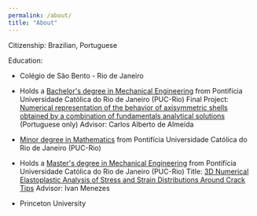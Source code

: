 ```yaml
---
permalink: /about/
title: "About"
---
```


Citizenship: Brazilian, Portuguese

Education:
- Colégio de São Bento - Rio de Janeiro

-  Holds a [Bachelor's degree in Mechanical Engineering](https://mateusbneiva.github.io/files/diploma/Diploma_bacharel_EngenhariaMecânica.pdf) from Pontifícia Universidade Católica do Rio de Janeiro (PUC-Rio)
  Final Project: [Numerical representation of the behavior of axisymmetric shells obtained by a combination of fundamentals analytical solutions](https://doi.org/10.17771/PUCRio.acad.41304) (Portuguese only)
  Advisor: Carlos Alberto de Almeida

- [Minor degree in Mathematics](https://mateusbneiva.github.io/files/diploma/Diploma_minor_matemática.pdf) from Pontifícia Universidade Católica do Rio de Janeiro (PUC-Rio)

-  Holds a [Master's degree in Mechanical Engineering](https://mateusbneiva.github.io/files/diploma/Diploma_mestre_EngenhariaMecânica.pdf) from Pontifícia Universidade Católica do Rio de Janeiro (PUC-Rio)
  Title: [3D Numerical Elastoplastic Analysis of Stress and Strain Distributions Around Crack Tips](https://doi.org/10.17771/PUCRio.acad.55076)
  Advisor: Ivan Menezes

- Princeton University

